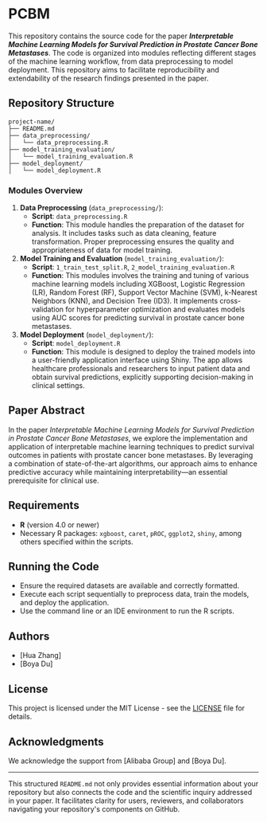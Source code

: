 # PCBM

This repository contains the source code for the paper ***Interpretable Machine Learning Models for Survival Prediction in Prostate Cancer Bone Metastases***. The code is organized into modules reflecting different stages of the machine learning workflow, from data preprocessing to model deployment. This repository aims to facilitate reproducibility and extendability of the research findings presented in the paper.

## Repository Structure

```
project-name/
├── README.md
├── data_preprocessing/
│   └── data_preprocessing.R
├── model_training_evaluation/
│   └── model_training_evaluation.R
├── model_deployment/
│   └── model_deployment.R
```

### Modules Overview

1. **Data Preprocessing** (`data_preprocessing/`):
   - **Script**: `data_preprocessing.R`
   - **Function**: This module handles the preparation of the dataset for analysis. It includes tasks such as data cleaning, feature transformation. Proper preprocessing ensures the quality and appropriateness of data for model training.
2. **Model Training and Evaluation** (`model_training_evaluation/`):
   - **Script**: `1_train_test_split.R`, `2_model_training_evaluation.R`
   - **Function**: This modules involves the training and tuning of various machine learning models including XGBoost, Logistic Regression (LR), Random Forest (RF), Support Vector Machine (SVM), k-Nearest Neighbors (KNN), and Decision Tree (ID3). It implements cross-validation for hyperparameter optimization and evaluates models using AUC scores for predicting survival in prostate cancer bone metastases.
3. **Model Deployment** (`model_deployment/`):
   - **Script**: `model_deployment.R`
   - **Function**: This module is designed to deploy the trained models into a user-friendly application interface using Shiny. The app allows healthcare professionals and researchers to input patient data and obtain survival predictions, explicitly supporting decision-making in clinical settings.

## Paper Abstract

In the paper *Interpretable Machine Learning Models for Survival Prediction in Prostate Cancer Bone Metastases*, we explore the implementation and application of interpretable machine learning techniques to predict survival outcomes in patients with prostate cancer bone metastases. By leveraging a combination of state-of-the-art algorithms, our approach aims to enhance predictive accuracy while maintaining interpretability—an essential prerequisite for clinical use.

## Requirements

- **R** (version 4.0 or newer)
- Necessary R packages: `xgboost`, `caret`, `pROC`, `ggplot2`, `shiny`, among others specified within the scripts.

## Running the Code

- Ensure the required datasets are available and correctly formatted.
- Execute each script sequentially to preprocess data, train the models, and deploy the application.
- Use the command line or an IDE environment to run the R scripts.

## Authors

- [Hua Zhang]
- [Boya Du]

## License

This project is licensed under the MIT License - see the [LICENSE](https://idealab.alibaba-inc.com/LICENSE) file for details.

## Acknowledgments

We acknowledge the support from [Alibaba Group] and [Boya Du].

------

This structured `README.md` not only provides essential information about your repository but also connects the code and the scientific inquiry addressed in your paper. It facilitates clarity for users, reviewers, and collaborators navigating your repository's components on GitHub.